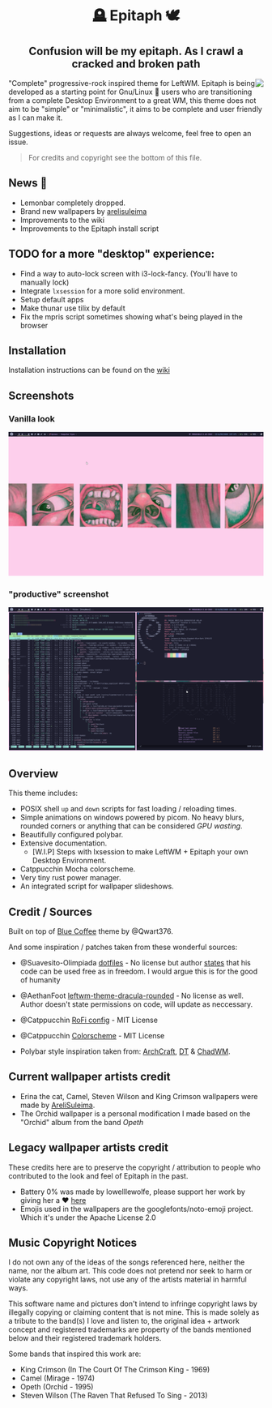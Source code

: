 <div align="center">
  <h1>🪦 Epitaph 🕊</h1>
  <h2>Confusion will be my epitaph. As I crawl a cracked and broken path</h2>
</div>
<img src="https://user-images.githubusercontent.com/24773698/146457499-87a8edca-9701-4a67-92fd-4b383119bc38.png" align="right">

"Complete" progressive-rock inspired theme for LeftWM. Epitaph is being developed as a starting point
for Gnu/Linux :penguin: users who are transitioning from a complete Desktop Environment to a great WM, this theme does not
aim to be "simple" or "minimalistic", it aims to be complete and user friendly as I can make it.

Suggestions, ideas or requests are always welcome, feel free to open an issue.

> For credits and copyright see the bottom of this file.

## News :newspaper:

- Lemonbar completely dropped.
- Brand new wallpapers by [arelisuleima](https://github.com/arelisuleima)
- Improvements to the wiki
- Improvements to the Epitaph install script

## TODO for a more "desktop" experience:

- Find a way to auto-lock screen with i3-lock-fancy. (You'll have to manually lock)
- Integrate `lxsession` for a more solid environment.
- Setup default apps
- Make thunar use tilix by default
- Fix the mpris script sometimes showing what's being played in the browser

## Installation

Installation instructions can be found on the [wiki](https://github.com/VentGrey/Epitaph/wiki)

## Screenshots

### Vanilla look
<img src="screenshots/01.png" width="800"/>

### "productive" screenshot
<img src="screenshots/03.png" width="800"/>

## Overview

This theme includes:
- POSIX shell `up` and `down` scripts for fast loading / reloading times.
- Simple animations on windows powered by picom. No heavy blurs, rounded corners or anything that can be considered *GPU wasting*.
- Beautifully configured polybar.
- Extensive documentation.
  - [W.I.P] Steps with lxsession to make LeftWM + Epitaph your own Desktop Environment.
- Catppucchin Mocha colorscheme.
- Very tiny rust power manager.
- An integrated script for wallpaper slideshows.

## Credit / Sources

Built on top of [Blue Coffee](https://github.com/Qwart376/Blue-Coffee) theme by @Qwart376.

And some inspiration / patches taken from these wonderful sources:

- @Suavesito-Olimpiada [dotfiles](https://github.com/Suavesito-Olimpiada/dotfiles) - No license but author [states](https://github.com/Suavesito-Olimpiada/dotfiles/blob/master/README.md?plain=1#L26) that his code can be used free as in freedom. I would argue this is for the good of humanity 

- @AethanFoot [leftwm-theme-dracula-rounded](https://github.com/AethanFoot/leftwm-theme-dracula-rounded) - No license as well. Author doesn't state permissions on code, will update as neccessary.

- @Catppucchin [RoFi config](https://github.com/catppuccin/rofi) - MIT License
- @Catppucchin [Colorscheme](https://github.com/catppuccin/) - MIT License

- Polybar style inspiration taken from: [ArchCraft](https://archcraft.io/), [DT](https://gitlab.com/dtos/dtos) & [ChadWM](https://github.com/siduck/chadwm).

## Current wallpaper artists credit

- Erina the cat, Camel, Steven Wilson and King Crimson wallpapers were made by [AreliSuleima](https://github.com/arelisuleima).
- The Orchid wallpaper is a personal modification I made based on the "Orchid" album from the band *Opeth*

## Legacy wallpaper artists credit

These credits here are to preserve the copyright / attribution to people who contributed to the look and feel of Epitaph in the past.

- Battery 0% was made by lowelllewolfe, please support her work by giving her a :heart: [here](https://www.instagram.com/lowelllewolfe/)
- Emojis used in the wallpapers are the googlefonts/noto-emoji project. Which it's under the Apache License 2.0

## Music Copyright Notices

I do not own any of the ideas of the songs referenced here, neither the name, nor the album art. This code does not pretend nor seek to harm or violate any copyright laws, not use any of the artists material in harmful ways.

This software name and pictures don't intend to infringe copyright laws by illegally copying or claiming content that is not mine. This is made solely as a tribute to the band(s) I love and listen to, the original idea + artwork concept and registered trademarks are property of the bands mentioned below and their registered trademark holders.

Some bands that inspired this work are:
- King Crimson (In The Court Of The Crimson King - 1969)
- Camel (Mirage - 1974)
- Opeth (Orchid - 1995)
- Steven Wilson (The Raven That Refused To Sing - 2013)
